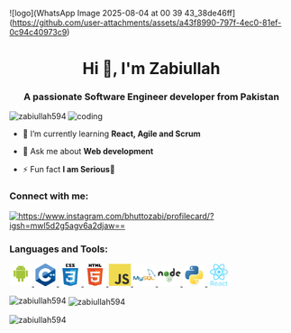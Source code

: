 ![logo](WhatsApp Image 2025-08-04 at 00 39 43_38de46ff](https://github.com/user-attachments/assets/a43f8990-797f-4ec0-81ef-0c94c40973c9)

<h1 align="center">Hi 👋, I'm Zabiullah</h1>
<h3 align="center">A passionate Software Engineer developer from Pakistan</h3>
<img align="right" alt="coding" width="400" src="https://tse1.mm.bing.net/th/id/OIP.P4P_dtKk5nhiexXv1Hk9eQHaFj?pid=Api&P=0&h=220">

<p align="left"> <img src="https://komarev.com/ghpvc/?username=zabiullah594&label=Profile%20views&color=0e75b6&style=flat" alt="zabiullah594" /> </p>

- 🌱 I’m currently learning **React, Agile and Scrum**

- 💬 Ask me about **Web development**

- ⚡ Fun fact **I am Serious🤑**

<h3 align="left">Connect with me:</h3>
<p align="left">
<a href="https://instagram.com/https://www.instagram.com/bhuttozabi/profilecard/?igsh=mwl5d2g5agv6a2djaw==" target="blank"><img align="center" src="https://raw.githubusercontent.com/rahuldkjain/github-profile-readme-generator/master/src/images/icons/Social/instagram.svg" alt="https://www.instagram.com/bhuttozabi/profilecard/?igsh=mwl5d2g5agv6a2djaw==" height="30" width="40" /></a>
</p>

<h3 align="left">Languages and Tools:</h3>
<p align="left"> <a href="https://developer.android.com" target="_blank" rel="noreferrer"> <img src="https://raw.githubusercontent.com/devicons/devicon/master/icons/android/android-original-wordmark.svg" alt="android" width="40" height="40"/> </a> <a href="https://www.w3schools.com/cpp/" target="_blank" rel="noreferrer"> <img src="https://raw.githubusercontent.com/devicons/devicon/master/icons/cplusplus/cplusplus-original.svg" alt="cplusplus" width="40" height="40"/> </a> <a href="https://www.w3schools.com/css/" target="_blank" rel="noreferrer"> <img src="https://raw.githubusercontent.com/devicons/devicon/master/icons/css3/css3-original-wordmark.svg" alt="css3" width="40" height="40"/> </a> <a href="https://www.w3.org/html/" target="_blank" rel="noreferrer"> <img src="https://raw.githubusercontent.com/devicons/devicon/master/icons/html5/html5-original-wordmark.svg" alt="html5" width="40" height="40"/> </a> <a href="https://developer.mozilla.org/en-US/docs/Web/JavaScript" target="_blank" rel="noreferrer"> <img src="https://raw.githubusercontent.com/devicons/devicon/master/icons/javascript/javascript-original.svg" alt="javascript" width="40" height="40"/> </a> <a href="https://www.mysql.com/" target="_blank" rel="noreferrer"> <img src="https://raw.githubusercontent.com/devicons/devicon/master/icons/mysql/mysql-original-wordmark.svg" alt="mysql" width="40" height="40"/> </a> <a href="https://nodejs.org" target="_blank" rel="noreferrer"> <img src="https://raw.githubusercontent.com/devicons/devicon/master/icons/nodejs/nodejs-original-wordmark.svg" alt="nodejs" width="40" height="40"/> </a> <a href="https://www.python.org" target="_blank" rel="noreferrer"> <img src="https://raw.githubusercontent.com/devicons/devicon/master/icons/python/python-original.svg" alt="python" width="40" height="40"/> </a> <a href="https://reactjs.org/" target="_blank" rel="noreferrer"> <img src="https://raw.githubusercontent.com/devicons/devicon/master/icons/react/react-original-wordmark.svg" alt="react" width="40" height="40"/> </a> </p>

<p><img align="left" src="https://github-readme-stats.vercel.app/api/top-langs?username=zabiullah594&show_icons=true&locale=en&layout=compact" alt="zabiullah594" /></p>

<p>&nbsp;<img align="center" src="https://github-readme-stats.vercel.app/api?username=zabiullah594&show_icons=true&locale=en" alt="zabiullah594" /></p>

<p><img align="center" src="https://github-readme-streak-stats.herokuapp.com/?user=zabiullah594&" alt="zabiullah594" /></p>
